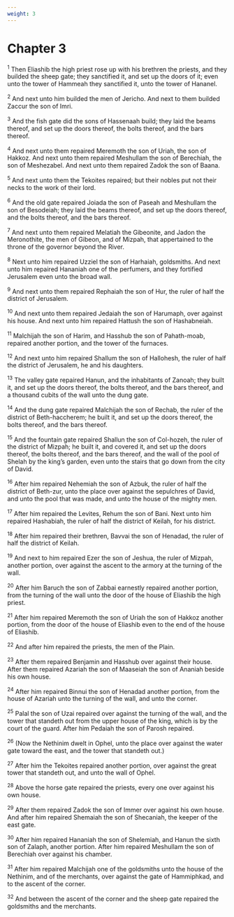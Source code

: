 ```yaml
---
weight: 3
---
```


# Chapter 3

<sup>1</sup> Then Eliashib the high priest rose up with his brethren the priests, and they builded the sheep gate; they sanctified it, and set up the doors of it; even unto the tower of Hammeah they sanctified it, unto the tower of Hananel. 

<sup>2</sup> And next unto him builded the men of Jericho. And next to them builded Zaccur the son of Imri. 

<sup>3</sup> And the fish gate did the sons of Hassenaah build; they laid the beams thereof, and set up the doors thereof, the bolts thereof, and the bars thereof. 

<sup>4</sup> And next unto them repaired Meremoth the son of Uriah, the son of Hakkoz. And next unto them repaired Meshullam the son of Berechiah, the son of Meshezabel. And next unto them repaired Zadok the son of Baana. 

<sup>5</sup> And next unto them the Tekoites repaired; but their nobles put not their necks to the work of their lord. 

<sup>6</sup> And the old gate repaired Joiada the son of Paseah and Meshullam the son of Besodeiah; they laid the beams thereof, and set up the doors thereof, and the bolts thereof, and the bars thereof. 

<sup>7</sup> And next unto them repaired Melatiah the Gibeonite, and Jadon the Meronothite, the men of Gibeon, and of Mizpah, that appertained to the throne of the governor beyond the River. 

<sup>8</sup> Next unto him repaired Uzziel the son of Harhaiah, goldsmiths. And next unto him repaired Hananiah one of the perfumers, and they fortified Jerusalem even unto the broad wall. 

<sup>9</sup> And next unto them repaired Rephaiah the son of Hur, the ruler of half the district of Jerusalem. 

<sup>10</sup> And next unto them repaired Jedaiah the son of Harumaph, over against his house. And next unto him repaired Hattush the son of Hashabneiah. 

<sup>11</sup> Malchijah the son of Harim, and Hasshub the son of Pahath-moab, repaired another portion, and the tower of the furnaces. 

<sup>12</sup> And next unto him repaired Shallum the son of Hallohesh, the ruler of half the district of Jerusalem, he and his daughters. 

<sup>13</sup> The valley gate repaired Hanun, and the inhabitants of Zanoah; they built it, and set up the doors thereof, the bolts thereof, and the bars thereof, and a thousand cubits of the wall unto the dung gate. 

<sup>14</sup> And the dung gate repaired Malchijah the son of Rechab, the ruler of the district of Beth-haccherem; he built it, and set up the doors thereof, the bolts thereof, and the bars thereof. 

<sup>15</sup> And the fountain gate repaired Shallun the son of Col-hozeh, the ruler of the district of Mizpah; he built it, and covered it, and set up the doors thereof, the bolts thereof, and the bars thereof, and the wall of the pool of Shelah by the king’s garden, even unto the stairs that go down from the city of David. 

<sup>16</sup> After him repaired Nehemiah the son of Azbuk, the ruler of half the district of Beth-zur, unto the place over against the sepulchres of David, and unto the pool that was made, and unto the house of the mighty men. 

<sup>17</sup> After him repaired the Levites, Rehum the son of Bani. Next unto him repaired Hashabiah, the ruler of half the district of Keilah, for his district. 

<sup>18</sup> After him repaired their brethren, Bavvai the son of Henadad, the ruler of half the district of Keilah. 

<sup>19</sup> And next to him repaired Ezer the son of Jeshua, the ruler of Mizpah, another portion, over against the ascent to the armory at the turning of the wall. 

<sup>20</sup> After him Baruch the son of Zabbai earnestly repaired another portion, from the turning of the wall unto the door of the house of Eliashib the high priest. 

<sup>21</sup> After him repaired Meremoth the son of Uriah the son of Hakkoz another portion, from the door of the house of Eliashib even to the end of the house of Eliashib. 

<sup>22</sup> And after him repaired the priests, the men of the Plain. 

<sup>23</sup> After them repaired Benjamin and Hasshub over against their house. After them repaired Azariah the son of Maaseiah the son of Ananiah beside his own house. 

<sup>24</sup> After him repaired Binnui the son of Henadad another portion, from the house of Azariah unto the turning of the wall, and unto the corner. 

<sup>25</sup> Palal the son of Uzai repaired over against the turning of the wall, and the tower that standeth out from the upper house of the king, which is by the court of the guard. After him Pedaiah the son of Parosh repaired. 

<sup>26</sup> (Now the Nethinim dwelt in Ophel, unto the place over against the water gate toward the east, and the tower that standeth out.) 

<sup>27</sup> After him the Tekoites repaired another portion, over against the great tower that standeth out, and unto the wall of Ophel. 

<sup>28</sup> Above the horse gate repaired the priests, every one over against his own house. 

<sup>29</sup> After them repaired Zadok the son of Immer over against his own house. And after him repaired Shemaiah the son of Shecaniah, the keeper of the east gate. 

<sup>30</sup> After him repaired Hananiah the son of Shelemiah, and Hanun the sixth son of Zalaph, another portion. After him repaired Meshullam the son of Berechiah over against his chamber. 

<sup>31</sup> After him repaired Malchijah one of the goldsmiths unto the house of the Nethinim, and of the merchants, over against the gate of Hammiphkad, and to the ascent of the corner. 

<sup>32</sup> And between the ascent of the corner and the sheep gate repaired the goldsmiths and the merchants. 


